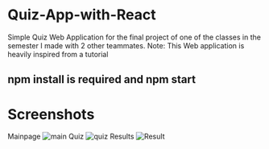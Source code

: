 # Quiz-App-with-React
Simple Quiz Web Application for the final project of one of the classes in the semester I made with 2 other teammates. Note: This Web application is heavily inspired from a tutorial
## npm install is required and npm start
# Screenshots
Mainpage
![main](https://github.com/nsyafi09/Quiz-App-with-React-2021/blob/main/Screenshots/Mainpage.png)
Quiz
![quiz](https://github.com/nsyafi09/Quiz-App-with-React-2021/blob/main/Screenshots/Quiz%20Page.png)
Results
![Result](https://github.com/nsyafi09/Quiz-App-with-React-2021/blob/main/Screenshots/Results%20page.png)
